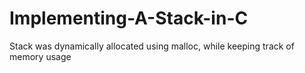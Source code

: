 # Implementing-A-Stack-in-C

Stack was dynamically allocated using malloc, while keeping track of memory usage
